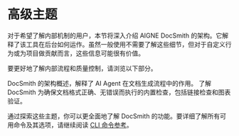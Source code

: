 # 高级主题

对于希望了解内部机制的用户，本节将深入介绍 AIGNE DocSmith 的架构。它解释了该工具在后台如何运作。虽然一般使用不需要了解这些细节，但对于自定义行为或为项目做贡献而言，这些信息可能很有价值。

要更好地了解内部流程和质量控制，请浏览以下部分。

<x-cards data-columns="2">
  <x-card data-title="工作原理" data-href="/advanced/how-it-works" data-icon="lucide:cpu">
    DocSmith 的架构概述，解释了 AI Agent 在文档生成流程中的作用。
  </x-card>
  <x-card data-title="质量保证" data-href="/advanced/quality-assurance" data-icon="lucide:shield-check">
    了解 DocSmith 为确保文档格式正确、无错误而执行的内置检查，包括链接检查和图表验证。
  </x-card>
</x-cards>

通过探索这些主题，你可以更全面地了解 DocSmith 的功能。要详细了解所有可用命令及其选项，请继续阅读 [CLI 命令参考](./cli-reference.md)。